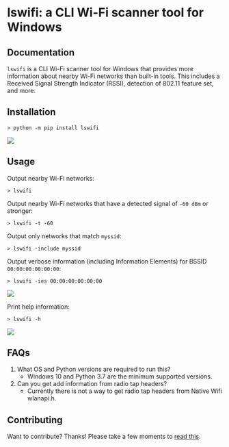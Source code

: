 lswifi: a CLI Wi-Fi scanner tool for Windows
===============================================

Documentation
-------------

`lswifi` is a CLI Wi-Fi scanner tool for Windows that provides more information about nearby Wi-Fi networks than built-in tools. This includes a Received Signal Strength Indicator (RSSI), detection of 802.11 feature set, and more.

Installation
------------

``` {.sourceCode .bash}
> python -m pip install lswifi
```

![](/docs/31Pu7mCVFR.gif)

Usage
-----

Output nearby Wi-Fi networks:

``` {.sourceCode .bash}
> lswifi
```

Output nearby Wi-Fi networks that have a detected signal of `-60 dBm` or stronger:

``` {.sourceCode .bash}
> lswifi -t -60
```

Output only networks that match `myssid`:

``` {.sourceCode .bash}
> lswifi -include myssid
```

Output verbose information (including Information Elements) for BSSID `00:00:00:00:00:00`:

``` {.sourceCode .bash}
> lswifi -ies 00:00:00:00:00:00
```

![](/docs/Wtj6xTEisE.gif)

Print help information:

``` {.sourceCode .bash}
> lswifi -h
```

![](/docs/BCKaCek52E.gif)

FAQs
----

1. What OS and Python versions are required to run this?
    - Windows 10 and Python 3.7 are the minimum supported versions. 
2. Can you get add information from radio tap headers?
    - Currently there is not a way to get radio tap headers from Native Wifi wlanapi.h.


Contributing
------------

Want to contribute? Thanks! Please take a few moments to [read this](CONTRIBUTING.md).
